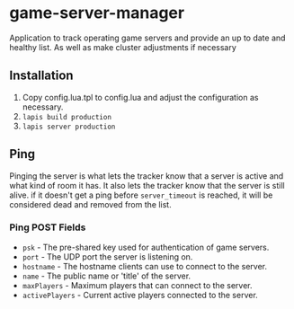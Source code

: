 # game-server-manager
Application to track operating game servers and provide an up to date and healthy list.  As well as make cluster adjustments if necessary

## Installation

1. Copy config.lua.tpl to config.lua and adjust the configuration as necessary.
2. `lapis build production`
3. `lapis server production`

## Ping

Pinging the server is what lets the tracker know that a server is active and what kind of room it has.  It also lets the tracker know that the server is still alive.  if it doesn't get a ping before `server_timeout` is reached, it will be considered dead and removed from the list. 

### Ping POST Fields 

- `psk` - The pre-shared key used for authentication of game servers.
- `port` - The UDP port the server is listening on.
- `hostname` - The hostname clients can use to connect to the server.
- `name` - The public name or 'title' of the server.
- `maxPlayers` - Maximum players that can connect to the server.
- `activePlayers` - Current active players connected to the server.